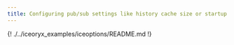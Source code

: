 ```yaml
---
title: Configuring pub/sub settings like history cache size or startup behaviour
---
```


{! ./../iceoryx_examples/iceoptions/README.md !}
